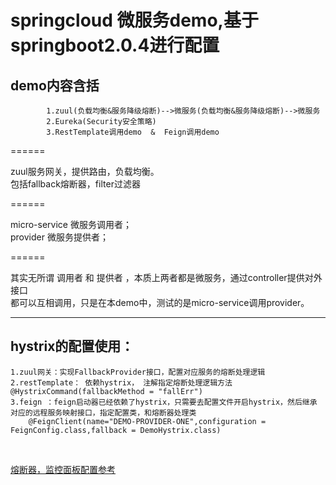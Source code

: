 springcloud 微服务demo,基于springboot2.0.4进行配置<br/>
=======
demo内容含括<br/>
---
            1.zuul(负载均衡&服务降级熔断)-->微服务(负载均衡&服务降级熔断)-->微服务
            2.Eureka(Security安全策略)
            3.RestTemplate调用demo  &  Feign调用demo
            
======  

zuul服务网关，提供路由，负载均衡。<br/>
包括fallback熔断器，filter过滤器<br/>
            
======  

micro-service  微服务调用者；<br/>
provider       微服务提供者；<br/>
  
======  

其实无所谓  调用者  和  提供者  ，本质上两者都是微服务，通过controller提供对外接口<br/>
都可以互相调用，只是在本demo中，测试的是micro-service调用provider。<br/>

------

hystrix的配置使用：<br/>
-------
    1.zuul网关：实现FallbackProvider接口，配置对应服务的熔断处理逻辑
    2.restTemplate： 依赖hystrix， 注解指定熔断处理逻辑方法 @HystrixCommand(fallbackMethod = "fallErr")
    3.feign ：feign启动器已经依赖了hystrix，只需要去配置文件开启hystrix，然后继承 对应的远程服务映射接口，指定配置类，和熔断器处理类
        @FeignClient(name="DEMO-PROVIDER-ONE",configuration = FeignConfig.class,fallback = DemoHystrix.class)
<br/>


[熔断器，监控面板配置参考](https://blog.csdn.net/qq_34310242/article/details/80873966)
